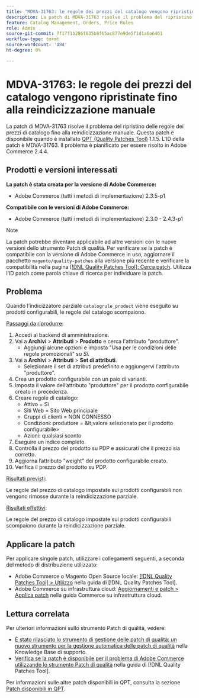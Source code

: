 ```yaml
---
title: "MDVA-31763: le regole dei prezzi del catalogo vengono ripristinate fino alla reindicizzazione manuale"
description: La patch di MDVA-31763 risolve il problema del ripristino delle regole dei prezzi di catalogo fino alla reindicizzazione manuale. Questa patch è disponibile quando è installato [Quality Patches Tool (QPT)](https://experienceleague.adobe.com/it/docs/commerce-knowledge-base/kb/announcements/commerce-announcements/magento-quality-patches-released-new-tool-to-self-serve-quality-patches) 1.1.5. L'ID della patch è MDVA-31763. Il problema è pianificato per essere risolto in Adobe Commerce 2.4.4.
feature: Catalog Management, Orders, Price Rules
role: Admin
source-git-commit: 7f17f1b286f635b8f65ac877e9de5f1d1a6a6461
workflow-type: tm+mt
source-wordcount: '484'
ht-degree: 0%

---
```


# MDVA-31763: le regole dei prezzi del catalogo vengono ripristinate fino alla reindicizzazione manuale

La patch di MDVA-31763 risolve il problema del ripristino delle regole dei prezzi di catalogo fino alla reindicizzazione manuale. Questa patch è disponibile quando è installato [QPT (Quality Patches Tool)](https://experienceleague.adobe.com/it/docs/commerce-knowledge-base/kb/announcements/commerce-announcements/magento-quality-patches-released-new-tool-to-self-serve-quality-patches) 1.1.5. L&#39;ID della patch è MDVA-31763. Il problema è pianificato per essere risolto in Adobe Commerce 2.4.4.

## Prodotti e versioni interessati

**La patch è stata creata per la versione di Adobe Commerce:**

* Adobe Commerce (tutti i metodi di implementazione) 2.3.5-p1

**Compatibile con le versioni di Adobe Commerce:**

* Adobe Commerce (tutti i metodi di implementazione) 2.3.0 - 2.4.3-p1

>[!NOTE]
>
>La patch potrebbe diventare applicabile ad altre versioni con le nuove versioni dello strumento Patch di qualità. Per verificare se la patch è compatibile con la versione di Adobe Commerce in uso, aggiornare il pacchetto `magento/quality-patches` alla versione più recente e verificare la compatibilità nella pagina [[!DNL Quality Patches Tool]: Cerca patch](https://experienceleague.adobe.com/it/docs/commerce-knowledge-base/kb/announcements/commerce-announcements/magento-quality-patches-released-new-tool-to-self-serve-quality-patches). Utilizza l’ID patch come parola chiave di ricerca per individuare la patch.

## Problema

Quando l&#39;indicizzatore parziale `catalogrule_product` viene eseguito su prodotti configurabili, le regole del catalogo scompaiono.

<u>Passaggi da riprodurre</u>:

1. Accedi al backend di amministrazione.
1. Vai a **Archivi** > **Attributi** > **Prodotto** e cerca l&#39;attributo &quot;produttore&quot;.
   * Aggiungi alcune opzioni e imposta &quot;Usa per le condizioni delle regole promozionali&quot; su *Sì*.
1. Vai a **Archivi** > **Attributi** > **Set di attributi**.
   * Selezionare il set di attributi predefinito e aggiungervi l&#39;attributo &quot;produttore&quot;.
1. Crea un prodotto configurabile con un paio di varianti.
1. Imposta il valore dell’attributo &quot;produttore&quot; per il prodotto configurabile creato in precedenza.
1. Creare regole di catalogo:
   * Attivo = Sì
   * Siti Web = Sito Web principale
   * Gruppi di clienti = NON CONNESSO
   * Condizioni: produttore = \&lt;valore selezionato per il prodotto configurabile>
   * Azioni: qualsiasi sconto
1. Eseguire un indice completo.
1. Controlla il prezzo del prodotto su PDP e assicurati che il prezzo sia corretto.
1. Aggiorna l’attributo &quot;weight&quot; del prodotto configurabile creato.
1. Verifica il prezzo del prodotto su PDP.

<u>Risultati previsti</u>:

Le regole del prezzo di catalogo impostate sui prodotti configurabili non vengono rimosse durante la reindicizzazione parziale.

<u>Risultati effettivi</u>:

Le regole del prezzo di catalogo impostate sui prodotti configurabili scompaiono durante la reindicizzazione parziale.

## Applicare la patch

Per applicare singole patch, utilizzare i collegamenti seguenti, a seconda del metodo di distribuzione utilizzato:

* Adobe Commerce o Magento Open Source locale: [[!DNL Quality Patches Tool] > Utilizzo](/help/tools/quality-patches-tool/usage.md) nella guida di [!DNL Quality Patches Tool].
* Adobe Commerce su infrastruttura cloud: [Aggiornamenti e patch > Applica patch](https://experienceleague.adobe.com/docs/commerce-cloud-service/user-guide/develop/upgrade/apply-patches.html?lang=it) nella guida Commerce su infrastruttura cloud.

## Lettura correlata

Per ulteriori informazioni sullo strumento Patch di qualità, vedere:

* [È stato rilasciato lo strumento di gestione delle patch di qualità: un nuovo strumento per la gestione automatica delle patch di qualità](https://experienceleague.adobe.com/it/docs/commerce-knowledge-base/kb/announcements/commerce-announcements/magento-quality-patches-released-new-tool-to-self-serve-quality-patches) nella Knowledge Base di supporto.
* [Verifica se la patch è disponibile per il problema di Adobe Commerce utilizzando lo strumento Patch di qualità](/help/tools/quality-patches-tool/patches-available-in-qpt/check-patch-for-magento-issue-with-magento-quality-patches.md) nella guida di [!DNL Quality Patches Tool].

Per informazioni sulle altre patch disponibili in QPT, consulta la sezione [Patch disponibili in QPT](https://support.magento.com/hc/en-us/sections/360010506631-Patches-available-in-MQP-tool-).
